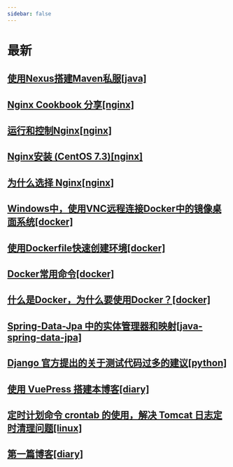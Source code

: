 ```yaml
---
sidebar: false
---
```

# 最新

## [使用Nexus搭建Maven私服[java]](java/1.md)
## [Nginx Cookbook 分享[nginx]](nginx/4.md)
## [运行和控制Nginx[nginx]](nginx/3.md)
## [Nginx安装 (CentOS 7.3)[nginx]](nginx/2.md)
## [为什么选择 Nginx[nginx]](nginx/1.md)
## [Windows中，使用VNC远程连接Docker中的镜像桌面系统[docker]](docker/4.md)
## [使用Dockerfile快速创建环境[docker]](docker/3.md)
## [Docker常用命令[docker]](docker/2.md)
## [什么是Docker，为什么要使用Docker？[docker]](docker/1.md)
## [Spring-Data-Jpa 中的实体管理器和映射[java-spring-data-jpa]](java-spring-data-jpa/1.md)
## [Django 官方提出的关于测试代码过多的建议[python]](python/1.md)
## [使用 VuePress 搭建本博客[diary]](diary/2.md)
## [定时计划命令 crontab 的使用，解决 Tomcat 日志定时清理问题[linux]](linux/1.md)
## [第一篇博客[diary]](diary/1.md)
